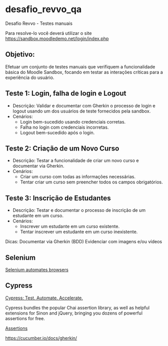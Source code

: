 # desafio_revvo_qa

Desafio Revvo - Testes manuais

Para resolve-lo você deverá utilizar o site https://sandbox.moodledemo.net/login/index.php 

## Objetivo: 
Efetuar um conjunto de testes manuais que verifiquem a funcionalidade básica do Moodle Sandbox, focando em testar as interações críticas para a experiência do usuário. 

## Teste 1: Login, falha de login e Logout

- Descrição: Validar e documentar com Gherkin o processo de login e logout usando um dos usuários de teste fornecidos pela sandbox. 
- Cenários: 
    - Login bem-sucedido usando credenciais corretas. 
    - Falha no login com credenciais incorretas. 
    - Logout bem-sucedido após o login. 

## Teste 2: Criação de um Novo Curso 

- Descrição: Testar a funcionalidade de criar um novo curso e documentar via Gherkin. 
- Cenários: 
    - Criar um curso com todas as informações necessárias. 
    - Tentar criar um curso sem preencher todos os campos obrigatórios. 

## Teste 3: Inscrição de Estudantes 

- Descrição: Testar e documentar o processo de inscrição de um estudante em um curso. 
- Cenários: 
    - Inscrever um estudante em um curso existente. 
    - Tentar inscrever um estudante em um curso inexistente. 
    
Dicas: Documentar via Gherkin (BDD) Evidenciar com imagens e/ou vídeos

## Selenium

[Selenium automates browsers](https://www.selenium.dev/)

## Cypress

[Cypress: Test. Automate. Accelerate.](https://www.cypress.io/)

Cypress bundles the popular Chai assertion library, as well as helpful extensions for Sinon and jQuery, bringing you dozens of powerful assertions for free.

[Assertions](https://docs.cypress.io/guides/references/assertions)



https://cucumber.io/docs/gherkin/